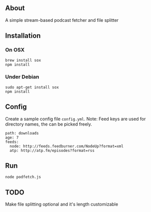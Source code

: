 ## About

A simple stream-based podcast fetcher and file splitter

## Installation

### On OSX

```
brew install sox
npm install
```

### Under Debian

```
sudo apt-get install sox
npm install
```

## Config

Create a sample config file ```config.yml```. 
Note: Feed keys are used for directory names, the can be picked freely.

```
path: downloads
age: 7
feeds:
  node: http://feeds.feedburner.com/NodeUp?format=xml
  atp: http://atp.fm/episodes?format=rss
```

## Run

```
node podfetch.js
```

## TODO

Make file splitting optional and it's length customizable